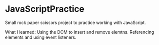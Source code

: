 # JavaScriptPractice
Small rock paper scissors project to practice working with JavaScript.

What I learned: Using the DOM to insert and remove elemtns. Referencing elements and using event listeners.